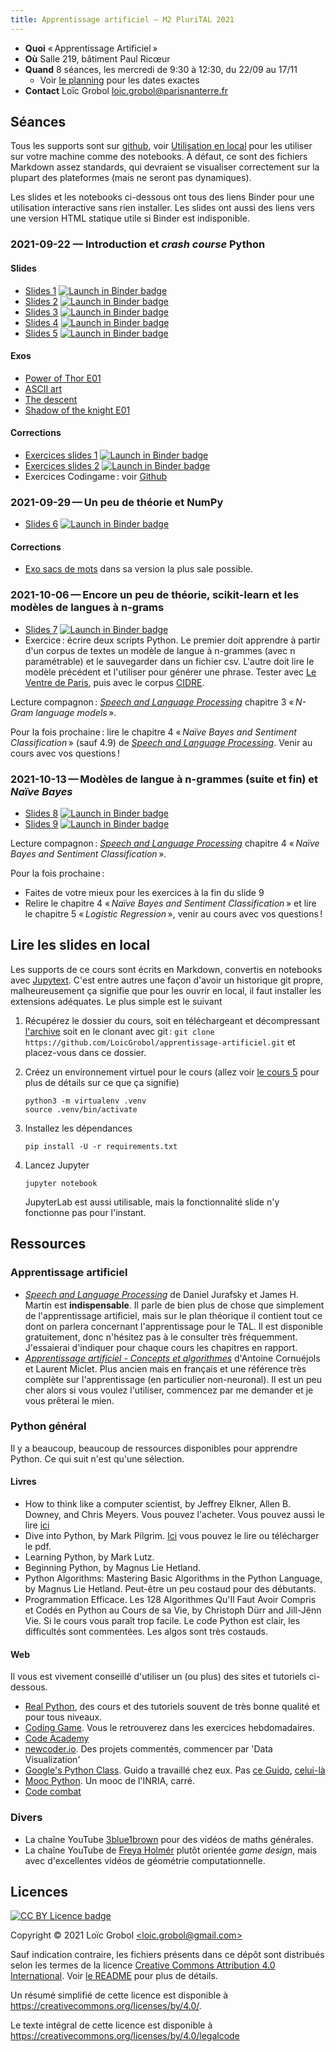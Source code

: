 ```yaml
---
title: Apprentissage artificiel — M2 PluriTAL 2021
---
```


[comment]: <> "LTeX: language=fr"

- **Quoi** « Apprentissage Artificiel »
- **Où** Salle 219, bâtiment Paul Ricœur
- **Quand** 8 séances, les mercredi de 9:30 à 12:30, du 22/09 au 17/11
  - Voir [le
    planning](http://www.tal.univ-paris3.fr/plurital/admin/Calendrier_M2_TAL_PX_2021_22.xlsx) pour
    les dates exactes
- **Contact** Loïc Grobol [<loic.grobol@parisnanterre.fr>](mailto:loic.grobol@parisnanterre.fr)

## Séances

Tous les supports sont sur [github](https://github.com/loicgrobol/apprentissage-artificiel), voir
[Utilisation en local](#utilisation-en-local) pour les utiliser sur votre machine comme des
notebooks. À défaut, ce sont des fichiers Markdown assez standards, qui devraient se visualiser
correctement sur la plupart des plateformes (mais ne seront pas dynamiques).

Les slides et les notebooks ci-dessous ont tous des liens Binder pour une utilisation interactive
sans rien installer. Les slides ont aussi des liens vers une version HTML statique utile si Binder
est indisponible.

### 2021-09-22 — Introduction et *crash course* Python

#### Slides

- [Slides 1](slides/lecture-01/lecture-01.slides.html) [![Launch in Binder
  badge](https://mybinder.org/badge_logo.svg)](https://mybinder.org/v2/gh/loicgrobol/apprentissage-artificiel/main?urlpath=tree/slides/lecture-01/lecture-01.md)
- [Slides 2](slides/lecture-02/lecture-02.slides.html) [![Launch in Binder
  badge](https://mybinder.org/badge_logo.svg)](https://mybinder.org/v2/gh/loicgrobol/apprentissage-artificiel/main?urlpath=tree/slides/lecture-02/lecture-02.md)
- [Slides 3](slides/lecture-03/lecture-03.slides.html) [![Launch in Binder
  badge](https://mybinder.org/badge_logo.svg)](https://mybinder.org/v2/gh/loicgrobol/apprentissage-artificiel/main?urlpath=tree/slides/lecture-03/lecture-03.md)
- [Slides 4](slides/lecture-04/lecture-04.slides.html) [![Launch in Binder
  badge](https://mybinder.org/badge_logo.svg)](https://mybinder.org/v2/gh/loicgrobol/apprentissage-artificiel/main?urlpath=tree/slides/lecture-04/lecture-04.md)
- [Slides 5](slides/lecture-05/lecture-05.slides.html) [![Launch in Binder
  badge](https://mybinder.org/badge_logo.svg)](https://mybinder.org/v2/gh/loicgrobol/apprentissage-artificiel/main?urlpath=tree/slides/lecture-05/lecture-05.md)

#### Exos

- [Power of Thor E01](https://www.codingame.com/ide/puzzle/power-of-thor-episode-1)
- [ASCII art](https://www.codingame.com/ide/puzzle/ascii-art)
- [The descent](https://www.codingame.com/ide/puzzle/the-descent)
- [Shadow of the knight E01](https://www.codingame.com/ide/puzzle/shadows-of-the-knight-episode-1)

#### Corrections

- [Exercices slides 1](slides/lecture-01/solutions-01.md) [![Launch in Binder
  badge](https://mybinder.org/badge_logo.svg)](https://mybinder.org/v2/gh/loicgrobol/apprentissage-artificiel/main?urlpath=tree/slides/lecture-01/solutions-01.md)
- [Exercices slides 2](slides/lecture-02/solutions-02.md) [![Launch in Binder
  badge](https://mybinder.org/badge_logo.svg)](https://mybinder.org/v2/gh/loicgrobol/apprentissage-artificiel/main?urlpath=tree/slides/lecture-02/solutions-02.md)
- Exercices Codingame : voir
  [Github](https://github.com/LoicGrobol//apprentissage-artificiel/tree/main/corrections)

### 2021-09-29 — Un peu de théorie et NumPy

- [Slides 6](slides/lecture-06/lecture-06.slides.html) [![Launch in Binder
  badge](https://mybinder.org/badge_logo.svg)](https://mybinder.org/v2/gh/loicgrobol/apprentissage-artificiel/main?urlpath=tree/slides/lecture-06/lecture-06.md)

#### Corrections

- [Exo sacs de mots](https://github.com/LoicGrobol//apprentissage-artificiel/tree/main/corrections/tfidf.py) dans sa version la plus sale possible.

### 2021-10-06 — Encore un peu de théorie, scikit-learn et les modèles de langues à n-grams

- [Slides 7](slides/lecture-07/lecture-07.slides.html) [![Launch in Binder
  badge](https://mybinder.org/badge_logo.svg)](https://mybinder.org/v2/gh/loicgrobol/apprentissage-artificiel/main?urlpath=tree/slides/lecture-07/lecture-07.md)
- Exercice : écrire deux scripts Python. Le premier doit apprendre à partir d'un corpus de textes un
  modèle de langue à n-grammes (avec n paramétrable) et le sauvegarder dans un fichier csv. L'autre
  doit lire le modèle précédent et l'utiliser pour générer une phrase. Tester avec [Le Ventre de
  Paris](data/zola_ventre-de-paris.txt), puis avec le corpus
  [CIDRE](https://www.ortolang.fr/market/corpora/cidre).

Lecture compagnon : [*Speech and Language Processing*](https://web.stanford.edu/~jurafsky/slp3/)
chapitre 3 « *N-Gram language models* ».

Pour la fois prochaine : lire le chapitre 4 « *Naïve Bayes and Sentiment Classification* » (sauf
4.9) de [*Speech and Language Processing*](https://web.stanford.edu/~jurafsky/slp3/). Venir au cours
avec vos questions !

### 2021-10-13 — Modèles de langue à n-grammes (suite et fin) et *Naïve Bayes*

- [Slides 8](slides/lecture-08/lecture-08.slides.html) [![Launch in Binder
  badge](https://mybinder.org/badge_logo.svg)](https://mybinder.org/v2/gh/loicgrobol/apprentissage-artificiel/main?urlpath=tree/slides/lecture-08/lecture-08.md)
- [Slides 9](slides/lecture-09/lecture-09.slides.html) [![Launch in Binder
  badge](https://mybinder.org/badge_logo.svg)](https://mybinder.org/v2/gh/loicgrobol/apprentissage-artificiel/main?urlpath=tree/slides/lecture-09/lecture-09.md)

Lecture compagnon : [*Speech and Language Processing*](https://web.stanford.edu/~jurafsky/slp3/)
chapitre 4 « *Naïve Bayes and Sentiment Classification* ».

Pour la fois prochaine :

- Faites de votre mieux pour les exercices à la fin du slide 9
- Relire le chapitre 4 « *Naïve Bayes and Sentiment Classification* » et lire le chapitre 5 « *Logistic Regression* », venir au cours avec vos questions !

## Lire les slides en local

Les supports de ce cours sont écrits en Markdown, convertis en notebooks avec
[Jupytext](https://github.com/mwouts/jupytext). C'est entre autres une façon d'avoir un historique
git propre, malheureusement ça signifie que pour les ouvrir en local, il faut installer les
extensions adéquates. Le plus simple est le suivant

1. Récupérez le dossier du cours, soit en téléchargeant et décompressant
   [l'archive](https://github.com/LoicGrobol/apprentissage-artificiel/archive/refs/heads/main.zip)
   soit en le clonant avec git : `git clone
   https://github.com/LoicGrobol/apprentissage-artificiel.git` et placez-vous dans ce dossier.
2. Créez un environnement virtuel pour le cours (allez voir [le cours
   5](https://mybinder.org/v2/gh/loicgrobol/apprentissage-artificiel/main?urlpath=tree/slides/lecture-05/lecture-05.md)
   pour plus de détails sur ce que ça signifie)

   ```console
   python3 -m virtualenv .venv
   source .venv/bin/activate
   ```

3. Installez les dépendances

   ```console
   pip install -U -r requirements.txt
   ```

4. Lancez Jupyter

   ```console
   jupyter notebook
   ```

   JupyterLab est aussi utilisable, mais la fonctionnalité slide n'y fonctionne pas pour l'instant.

## Ressources

### Apprentissage artificiel

- [*Speech and Language Processing*](https://web.stanford.edu/~jurafsky/slp3/) de Daniel Jurafsky et
  James H. Martin est **indispensable**. Il parle de bien plus de chose que simplement de
  l'apprentissage artificiel, mais sur le plan théorique il contient tout ce dont on parlera
  concernant l'apprentissage pour le TAL. Il est disponible gratuitement, donc n'hésitez pas à le
  consulter très fréquemment. J'essaierai d'indiquer pour chaque cours les chapitres en rapport.
- [*Apprentissage artificiel - Concepts et
  algorithmes*](https://www.eyrolles.com/Informatique/Livre/apprentissage-artificiel-9782416001048/)
  d'Antoine Cornuéjols et Laurent Miclet. Plus ancien mais en français et une référence très
  complète sur l'apprentissage (en particulier non-neuronal). Il est un peu cher alors si vous
  voulez l'utiliser, commencez par me demander et je vous prêterai le mien.

### Python général

Il y a beaucoup, beaucoup de ressources disponibles pour apprendre Python. Ce qui suit n'est qu'une sélection.

#### Livres

- How to think like a computer scientist, by Jeffrey Elkner, Allen B. Downey, and Chris Meyers. Vous
  pouvez l'acheter. Vous pouvez aussi le lire
  [ici](http://openbookproject.net/thinkcs/python/english3e/)
- Dive into Python, by Mark Pilgrim. [Ici](http://www.diveintopython3.net/) vous pouvez le lire ou
  télécharger le pdf.
- Learning Python, by Mark Lutz.
- Beginning Python, by Magnus Lie Hetland.
- Python Algorithms: Mastering Basic Algorithms in the Python Language, by Magnus Lie Hetland.
  Peut-être un peu costaud pour des débutants.
- Programmation Efficace. Les 128 Algorithmes Qu'Il Faut Avoir Compris et Codés en Python au Cours
  de sa Vie, by Christoph Dürr and Jill-Jênn Vie. Si le cours vous paraît trop facile. Le code
  Python est clair, les difficultés sont commentées. Les algos sont très costauds.

#### Web

Il vous est vivement conseillé d'utiliser un (ou plus) des sites et tutoriels ci-dessous.

- [Real Python](https://realpython.com), des cours et des tutoriels souvent de très bonne qualité et
  pour tous niveaux.
- [Coding Game](https://www.codingame.com/home). Vous le retrouverez dans les exercices
  hebdomadaires.
- [Code Academy](https://www.codecademy.com/fr/learn/python)
- [newcoder.io](http://newcoder.io/). Des projets commentés, commencer par 'Data Visualization'
- [Google's Python Class](https://developers.google.com/edu/python/). Guido a travaillé chez eux.
  Pas [ce
  Guido](http://vignette2.wikia.nocookie.net/pixar/images/1/10/Guido.png/revision/latest?cb=20140314012724),
  [celui-là](https://en.wikipedia.org/wiki/Guido_van_Rossum#/media/File:Guido_van_Rossum_OSCON_2006.jpg)
- [Mooc Python](https://www.fun-mooc.fr/courses/inria/41001S03/session03/about#). Un mooc de
  l'INRIA, carré.
- [Code combat](https://codecombat.com/)


### Divers

- La chaîne YouTube [3blue1brown](https://www.youtube.com/c/3blue1brown) pour des vidéos de maths
  générales.
- La chaîne YouTube de [Freya Holmér](https://www.youtube.com/c/Acegikmo) plutôt orientée *game
  design*, mais avec d'excellentes vidéos de géométrie computationnelle.

## Licences

[![CC BY Licence badge](https://i.creativecommons.org/l/by/4.0/88x31.png)](http://creativecommons.org/licenses/by/4.0/)

Copyright © 2021 Loïc Grobol [\<loic.grobol@gmail.com\>](mailto:loic.grobol@gmail.com)

Sauf indication contraire, les fichiers présents dans ce dépôt sont distribués selon les termes de
la licence [Creative Commons Attribution 4.0
International](https://creativecommons.org/licenses/by/4.0/). Voir [le README](README.md#Licences)
pour plus de détails.

 Un résumé simplifié de cette licence est disponible à <https://creativecommons.org/licenses/by/4.0/>.

 Le texte intégral de cette licence est disponible à <https://creativecommons.org/licenses/by/4.0/legalcode>
